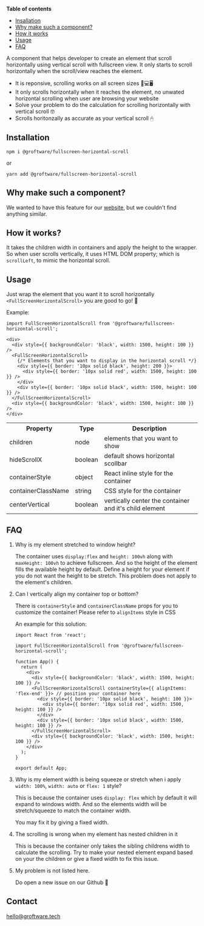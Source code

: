 **Table of contents** 

* [Insallation](#installation)
* [Why make such a component?](#why-make-such-a-component)
* [How it works](#How-it-works?)
* [Usage](#usage)
* [FAQ](#faq)

A component that helps developer to create an element that scroll horizontally using vertical scroll with fullscreen view. It only starts to scroll horizontally when the scroll/view reaches the element.

* It is reponsive, scrolling works on all screen sizes 📱💻🖥
* It only scrolls horizontally when it reaches the element, no unwated horizontal scrolling when user are browsing your website
* Solve your problem to do the calculation for scrolling horizontally with vertical scroll 🤓
*  Scrolls horitonzally as accurate as your vertical scroll 🖱 

## Installation
``` 
npm i @groftware/fullscreen-horizontal-scroll 
```
or

``` 
yarn add @groftware/fullscreen-horizontal-scroll 
```

## Why make such a component?

We wanted to have this feature for our [website](https://groftware.tech), but we couldn't find anything similar.

## How it works?
It takes the children width in containers and apply the height to the wrapper. So when user scrolls vertically, it uses HTML DOM property; which is `scrollLeft`, to mimic the horizontal scroll.  

## Usage
Just wrap the element that you want it to scroll horizontally  `<FullScreenHorizontalScroll>` you are good to go! 🎉

Example:

```
import FullScreenHorizontalScroll from '@groftware/fullscreen-horizontal-scroll';

<div>
  <div style={{ backgroundColor: 'black', width: 1500, height: 100 }} />
  <FullScreenHorizontalScroll>
    {/* Elements that you want to display in the horizontal scroll */}
    <div style={{ border: '10px solid black', height: 200 }}>
      <div style={{ border: '10px solid red', width: 1500, height: 100 }} />
    </div>
    <div style={{ border: '10px solid black', width: 1500, height: 100 }} />
  </FullScreenHorizontalScroll>
  <div style={{ backgroundColor: 'black', width: 1500, height: 100 }} />
</div>
```

<table>
	<tr>
		<th>Property</th>
		<th>Type</th>
		<th>Description</th>
	</tr>
	<tr>
		<td>children</td>
		<td>node</td>
		<td>elements that you want to show</td>
	</tr>
	<tr>
		<td>hideScrollX</td>
		<td>boolean</td>
		<td>default shows horizontal scollbar</td>
	</tr>
	<tr>
		<td>containerStyle</td>
		<td>object</td>
		<td>React inline style for the container</td>
	</tr>
	<tr>
		<td>containerClassName</td>
		<td>string</td>
		<td>CSS style for the container</td>
	</tr>
	<tr>
		<td>centerVertical</td>
		<td>boolean</td>
		<td>vertically center the container and it's child element </td>
	</tr>
</table>

## FAQ

1. Why is my element stretched to window height?

	The container uses `display:flex` and `height: 100vh` along with `maxHeight: 100vh` to achieve fullscreen. And so the height of the element fills the available height by default. Define a height for your element if you do not want the height to be stretch. This problem does not apply to the element's children.
	
1. Can I vertically align my container top or bottom?

	There is `containerStyle` and `containerClassName` props for you to customize the container! Please refer to `alignItems` style in CSS 
	
	An example for this solution:
	
	```	
	import React from 'react';
	
	import FullScreenHorizontalScroll from '@groftware/fullscreen-horizontal-scroll';
	
	function App() {
	  return (
	    <div>
	      <div style={{ backgroundColor: 'black', width: 1500, height: 100 }} />
	      <FullScreenHorizontalScroll containerStyle={{ alignItems: 'flex-end' }}> // position your container here
	        <div style={{ border: '10px solid black', height: 100 }}>
	          <div style={{ border: '10px solid red', width: 1500, height: 100 }} />
	        </div>
	        <div style={{ border: '10px solid black', width: 1500, height: 100 }} />
	      </FullScreenHorizontalScroll>
	      <div style={{ backgroundColor: 'black', width: 1500, height: 100 }} />
	    </div>
	  );
	}
	
	export default App;
	```
	
1. Why is my element width is being squeeze or stretch when i apply `width: 100%`, `width: auto` or `flex: 1` style?

	This is because the container uses `display: flex` which by default it will expand to windows width. And so the elements width will be stretch/squeeze to match the container width. 

	You may fix it by giving a fixed width.
	
1. The scrolling is wrong when my element has nested children in it

	This is because the container only takes the sibling childrens width to calculate the scrolling. Try to make your nested element expand based on your the children or give a fixed width to fix this issue.

1. My problem is not listed here.

	Do open a new issue on our Github 🥳


## Contact
[hello@groftware.tech](hello@groftware.tech)


